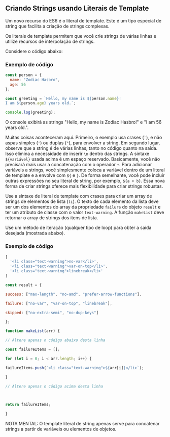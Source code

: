 ## Criando Strings usando Literais de Template

Um novo recurso do ES6 é o literal de template. Este é um tipo especial de string que facilita a criação de strings complexas.

Os literais de template permitem que você crie strings de várias linhas e utilize recursos de interpolação de strings.

Considere o código abaixo:
### Exemplo de código

```javascript
const person = {
  name: "Zodiac Hasbro",
  age: 56
};

const greeting = `Hello, my name is ${person.name}!
I am ${person.age} years old.`;

console.log(greeting);
```

O console exibirá as strings "Hello, my name is Zodiac Hasbro!" e "I am 56 years old.".

Muitas coisas aconteceram aqui. Primeiro, o exemplo usa crases (`` ` ``), e não aspas simples (`'`) ou duplas (`"`), para envolver a string. Em segundo lugar, observe que a string é de várias linhas, tanto no código quanto na saída. Isso elimina a necessidade de inserir `\n` dentro das strings. A sintaxe `${variável}` usada acima é um espaço reservado. Basicamente, você não precisará mais usar a concatenação com o operador `+`. Para adicionar variáveis a strings, você simplesmente coloca a variável dentro de um literal de template e a envolve com `${` e `}`. De forma semelhante, você pode incluir outras expressões no seu literal de string, por exemplo, `${a + b}`. Essa nova forma de criar strings oferece mais flexibilidade para criar strings robustas.

Use a sintaxe de literal de template com crases para criar um array de strings de elementos de lista (`li`). O texto de cada elemento da lista deve ser um dos elementos do array da propriedade `failure` do objeto `result` e ter um atributo de classe com o valor `text-warning`. A função `makeList` deve retornar o array de strings dos itens de lista.

Use um método de iteração (qualquer tipo de loop) para obter a saída desejada (mostrada abaixo).
### Exemplo de código

```javascript
[
  '<li class="text-warning">no-var</li>',
  '<li class="text-warning">var-on-top</li>',
  '<li class="text-warning">linebreak</li>'
]

const result = {

success: ["max-length", "no-amd", "prefer-arrow-functions"],

failure: ["no-var", "var-on-top", "linebreak"],

skipped: ["no-extra-semi", "no-dup-keys"]

};

function makeList(arr) {

// Altere apenas o código abaixo desta linha

const failureItems = [];

for (let i = 0; i < arr.length; i++) {

failureItems.push(`<li class="text-warning">${arr[i]}</li>`);

}

// Altere apenas o código acima desta linha

  

return failureItems;

}
```

NOTA MENTAL: O template literal de string apenas serve para concatenar strings a partir de variáveis ou elementos de objetos.